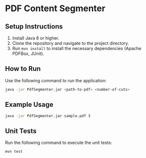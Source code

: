 # PDF Content Segmenter

## Setup Instructions
1. Install Java 8 or higher.
2. Clone the repository and navigate to the project directory.
3. Run `mvn install` to install the necessary dependencies (Apache PDFBox, JUnit).

## How to Run
Use the following command to run the application:

```bash
java -jar PdfSegmenter.jar <path-to-pdf> <number-of-cuts>
```

## Example Usage
```bash
java -jar PdfSegmenter.jar sample.pdf 3
```

## Unit Tests
Run the following command to execute the unit tests:

```bash
mvn test
```

